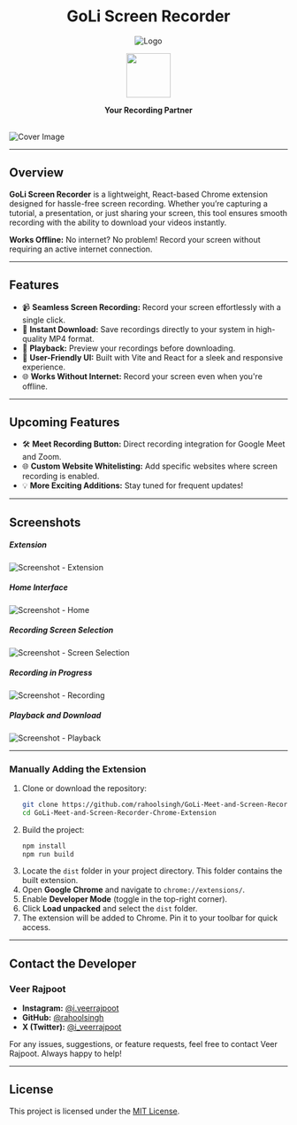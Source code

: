 <h1 align="center">GoLi Screen Recorder</h1>

<div align="center">
  <img src="https://raw.githubusercontent.com/rahoolsingh/GoLi-Meet-and-Screen-Recorder-Chrome-Extension/refs/heads/master/assets/GoLi.png?token=GHSAT0AAAAAACWQ7BZAJV2JFK44J6MUJA26ZZ3NBSA" alt="Logo" />

<img
 src="https://raw.githubusercontent.com/rahoolsingh/GoLi-Meet-and-Screen-Recorder-Chrome-Extension/refs/heads/master/assets/credit.png?token=GHSAT0AAAAAACWQ7BZBOFPLMR4AHYVBECKCZZ3NYBQ"
  width="80px"
  />

<p align="center">
<b>Your Recording Partner</b></p>
<br>

</div>
  <img src="#" alt="Cover Image" />

---

## **Overview**

**GoLi Screen Recorder** is a lightweight, React-based Chrome extension designed for hassle-free screen recording. Whether you’re capturing a tutorial, a presentation, or just sharing your screen, this tool ensures smooth recording with the ability to download your videos instantly.

**Works Offline:** No internet? No problem! Record your screen without requiring an active internet connection.

---

## **Features**

-   📹 **Seamless Screen Recording:** Record your screen effortlessly with a single click.
-   💾 **Instant Download:** Save recordings directly to your system in high-quality MP4 format.
-   🎥 **Playback:** Preview your recordings before downloading.
-   🚀 **User-Friendly UI:** Built with Vite and React for a sleek and responsive experience.
-   🌐 **Works Without Internet:** Record your screen even when you're offline.

---

## **Upcoming Features**

-   🛠 **Meet Recording Button:** Direct recording integration for Google Meet and Zoom.
-   🌐 **Custom Website Whitelisting:** Add specific websites where screen recording is enabled.
-   💡 **More Exciting Additions:** Stay tuned for frequent updates!

---

## **Screenshots**

##### Extension

![Screenshot - Extension](https://raw.githubusercontent.com/rahoolsingh/GoLi-Meet-and-Screen-Recorder-Chrome-Extension/refs/heads/master/assets/screenshots/screenshot-1.png?token=GHSAT0AAAAAACWQ7BZAFP4IS7DPH7L33SDCZZ3OIMQ)

##### Home Interface

![Screenshot - Home](https://raw.githubusercontent.com/rahoolsingh/GoLi-Meet-and-Screen-Recorder-Chrome-Extension/refs/heads/master/assets/screenshots/screenshot-2.png?token=GHSAT0AAAAAACWQ7BZB7XYZ53EWBJ25NLNGZZ3OKBQ)

##### Recording Screen Selection

![Screenshot - Screen Selection](https://raw.githubusercontent.com/rahoolsingh/GoLi-Meet-and-Screen-Recorder-Chrome-Extension/refs/heads/master/assets/screenshots/screenshot-3.png?token=GHSAT0AAAAAACWQ7BZASL2SNJ6K2UZ7CUBKZZ3OK7Q)

##### Recording in Progress

![Screenshot - Recording](https://raw.githubusercontent.com/rahoolsingh/GoLi-Meet-and-Screen-Recorder-Chrome-Extension/refs/heads/master/assets/screenshots/screenshot-4.png?token=GHSAT0AAAAAACWQ7BZB72IPJTCFLQKUKY2QZZ3OLPQ)

##### Playback and Download

![Screenshot - Playback](https://raw.githubusercontent.com/rahoolsingh/GoLi-Meet-and-Screen-Recorder-Chrome-Extension/refs/heads/master/assets/screenshots/screenshot-5.png?token=GHSAT0AAAAAACWQ7BZB32JS6W3G24ONMMECZZ3OMCQ)

---

### **Manually Adding the Extension**

1. Clone or download the repository:
    ```bash
    git clone https://github.com/rahoolsingh/GoLi-Meet-and-Screen-Recorder-Chrome-Extension.git
    cd GoLi-Meet-and-Screen-Recorder-Chrome-Extension
    ```
2. Build the project:
    ```bash
    npm install
    npm run build
    ```
3. Locate the `dist` folder in your project directory. This folder contains the built extension.
4. Open **Google Chrome** and navigate to `chrome://extensions/`.
5. Enable **Developer Mode** (toggle in the top-right corner).
6. Click **Load unpacked** and select the `dist` folder.
7. The extension will be added to Chrome. Pin it to your toolbar for quick access.

---

<!-- ## **Installation**

1. Download the extension from the Chrome Web Store: [GoLi Screen Recorder](#)
2. Click "Add to Chrome" to install the extension.
3. Pin the extension to your toolbar for easy access.
4. Start recording and enjoy!

--- -->

## **Contact the Developer**

### **Veer Rajpoot**

-   **Instagram:** [@i.veerrajpoot](https://instagram.com/i.veerrajpoot)
-   **GitHub:** [@rahoolsingh](https://github.com/rahoolsingh)
-   **X (Twitter):** [@i_veerrajpoot](https://twitter.com/i_veerrajpoot)

For any issues, suggestions, or feature requests, feel free to contact Veer Rajpoot. Always happy to help!

---

## **License**

This project is licensed under the [MIT License](#).
